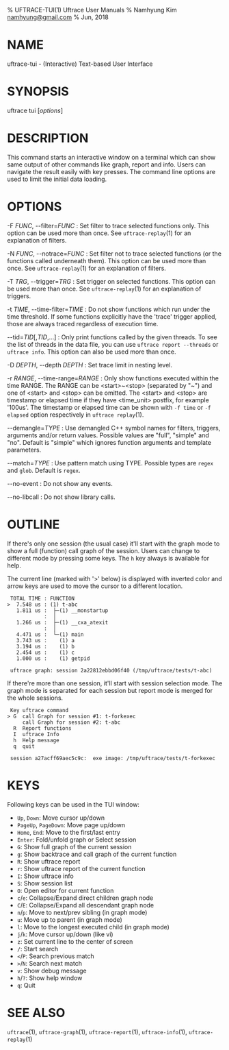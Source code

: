 % UFTRACE-TUI(1) Uftrace User Manuals
% Namhyung Kim <namhyung@gmail.com>
% Jun, 2018

NAME
====
uftrace-tui - (Interactive) Text-based User Interface


SYNOPSIS
========
uftrace tui [*options*]


DESCRIPTION
===========
This command starts an interactive window on a terminal which can show same
output of other commands like graph, report and info.  Users can navigate the
result easily with key presses.  The command line options are used to limit
the initial data loading.


OPTIONS
=======
-F *FUNC*, \--filter=*FUNC*
:   Set filter to trace selected functions only.  This option can be used more
    than once.  See `uftrace-replay`(1) for an explanation of filters.

-N *FUNC*, \--notrace=*FUNC*
:   Set filter not to trace selected functions (or the functions called
    underneath them).  This option can be used more than once.  See
    `uftrace-replay`(1) for an explanation of filters.

-T *TRG*, \--trigger=*TRG*
:   Set trigger on selected functions.  This option can be used more than once.
    See `uftrace-replay`(1) for an explanation of triggers.

-t *TIME*, \--time-filter=*TIME*
:   Do not show functions which run under the time threshold.  If some functions
    explicitly have the 'trace' trigger applied, those are always traced
    regardless of execution time.

\--tid=*TID*[,*TID*,...]
:   Only print functions called by the given threads.  To see the list of
    threads in the data file, you can use `uftrace report --threads` or
    `uftrace info`.  This option can also be used more than once.

-D *DEPTH*, \--depth *DEPTH*
:   Set trace limit in nesting level.

-r *RANGE*, \--time-range=*RANGE*
:   Only show functions executed within the time RANGE.  The RANGE can be
    \<start\>~\<stop\> (separated by "~") and one of \<start\> and \<stop\>
    can be omitted.  The \<start\> and \<stop\> are timestamp or elapsed time
    if they have \<time_unit\> postfix, for example '100us'.  The timestamp or
    elapsed time can be shown with `-f time` or `-f elapsed` option respectively
    in `uftrace replay`(1).

\--demangle=*TYPE*
:   Use demangled C++ symbol names for filters, triggers, arguments and/or
    return values.  Possible values are "full", "simple" and "no".  Default is
    "simple" which ignores function arguments and template parameters.

--match=*TYPE*
:   Use pattern match using TYPE.  Possible types are `regex` and `glob`.
    Default is `regex`.

\--no-event
:   Do not show any events.

\--no-libcall
:   Do not show library calls.


OUTLINE
=======
If there's only one session (the usual case) it'll start with the graph mode to
show a full (function) call graph of the session.  Users can change to different
mode by pressing some keys.  The `h` key always is available for help.

The current line (marked with '>' below) is displayed with inverted color and
arrow keys are used to move the cursor to a different location.

     TOTAL TIME : FUNCTION
    >  7.548 us : (1) t-abc
       1.811 us :  ├─(1) __monstartup
                :  │
       1.266 us :  ├─(1) __cxa_atexit
                :  │
       4.471 us :  └─(1) main
       3.743 us :    (1) a
       3.194 us :    (1) b
       2.454 us :    (1) c
       1.000 us :    (1) getpid
     
     uftrace graph: session 2a22812ebbd06f40 (/tmp/uftrace/tests/t-abc)

If there're more than one session, it'll start with session selection mode.
The graph mode is separated for each session but report mode is merged for the
whole sessions.

     Key uftrace command
    > G  call Graph for session #1: t-forkexec
         call Graph for session #2: t-abc
      R  Report functions
      I  uftrace Info
      h  Help message
      q  quit
     
     session a27acff69aec5c9c:  exe image: /tmp/uftrace/tests/t-forkexec


KEYS
====
Following keys can be used in the TUI window:

 * `Up`, `Down`:          Move cursor up/down
 * `PageUp`, `PageDown`:  Move page up/down
 * `Home`, `End`:         Move to the first/last entry
 * `Enter`:               Fold/unfold graph or Select session
 * `G`:                   Show full graph of the current session
 * `g`:                   Show backtrace and call graph of the current function
 * `R`:                   Show uftrace report
 * `r`:                   Show uftrace report of the current function
 * `I`:                   Show uftrace info
 * `S`:                   Show session list
 * `O`:                   Open editor for current function
 * `c`/`e`:               Collapse/Expand direct children graph node
 * `C`/`E`:               Collapse/Expand all descendant graph node
 * `n`/`p`:               Move to next/prev sibling (in graph mode)
 * `u`:                   Move up to parent (in graph mode)
 * `l`:                   Move to the longest executed child (in graph mode)
 * `j`/`k`:               Move cursor up/down (like vi)
 * `z`:                   Set current line to the center of screen
 * `/`:                   Start search
 * `<`/`P`:               Search previous match
 * `>`/`N`:               Search next match
 * `v`:                   Show debug message
 * `h`/`?`:               Show help window
 * `q`:                   Quit


SEE ALSO
========
`uftrace`(1), `uftrace-graph`(1), `uftrace-report`(1), `uftrace-info`(1), `uftrace-replay`(1)
